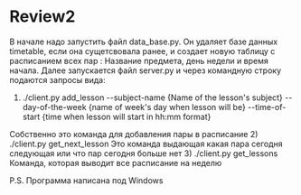 # Review2
В начале надо запустить файл data_base.py. Он удаляет базe данных timetable, если она сущетсвовала ранее, и создает новую таблицу с расписанием всех пар : Название предмета, день недели и время начала.
Далее запускается файл server.py и через командную строку подаются запросы вида:
1) ./client.py add_lesson --subject-name {Name of the lesson's subject} --day-of-the-week {name of week's day when lesson will be} --time-of-start {time when lesson will start in hh:mm format}

Собственно это команда для добавления пары в расписание
2) ./client.py get_next_lesson
Это команда выдающая какая пара сегодня следующая или что пар сегодня больше нет
3) ./client.py get_lessons 
Команда, которая выводит все расписание на неделю


P.S. Программа написана под Windows
